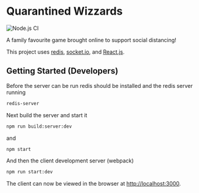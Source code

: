 # Quarantined Wizzards

![Node.js CI](https://github.com/creisle/quarantined_wizzards/workflows/Node.js%20CI/badge.svg)

A family favourite game brought online to support social distancing!

This project uses [redis](https://redis.io/), [socket.io](https://socket.io/), and [React.js](https://reactjs.org/).

## Getting Started (Developers)

Before the server can be run redis should be installed and the redis server running

```bash
redis-server
```

Next build the server and start it

```bash
npm run build:server:dev
```

and

```bash
npm start
```

And then the client development server (webpack)

```bash
npm run start:dev
```

The client can now be viewed in the browser at [http://localhost:3000](http://localhost:3000).
